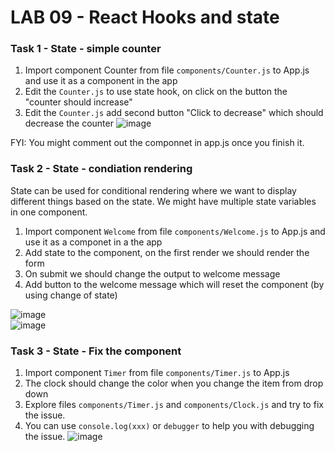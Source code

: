 # LAB 09 - React Hooks and state

### Task 1 - State - simple counter
1. Import component Counter from file `components/Counter.js` to App.js and use it as a component in the app
2. Edit the `Counter.js` to use state hook, on click on the button the "counter should increase"
3. Edit the `Counter.js` add second button "Click to decrease" which should decrease the counter
![image](https://user-images.githubusercontent.com/8086995/138961818-9a1efd7b-b2e3-4975-9f7e-b58aca44b11b.png)
  
FYI: You might comment out the componnet in app.js once you finish it. 

### Task 2 - State - condiation rendering 
State can be used for conditional rendering where we want to display different things based on the state.
We might have multiple state variables in one component. 

1. Import component `Welcome` from file `components/Welcome.js` to App.js and use it as a componet in a the app
2. Add state to the component, on the first render we should render the form 
3. On submit we should change the output to welcome message
4. Add button to the welcome message which will reset the component (by using change of state)
  
![image](https://user-images.githubusercontent.com/8086995/138965714-4e34c9b6-d7f0-423b-a901-a590bbbcc21a.png)  
![image](https://user-images.githubusercontent.com/8086995/138966002-6b8ee11f-a65c-4cea-8f31-5a6f6b9c8142.png)

### Task 3 - State - Fix the component
1. Import component `Timer` from file `components/Timer.js` to App.js
2. The clock should change the color when you change the item from drop down
3. Explore files `components/Timer.js` and `components/Clock.js` and try to fix the issue.
4. You can use `console.log(xxx)` or `debugger` to help you with debugging the issue. 
![image](https://user-images.githubusercontent.com/8086995/138968875-6aea86de-f1ef-4150-9ad7-aa7a1fd11953.png)
